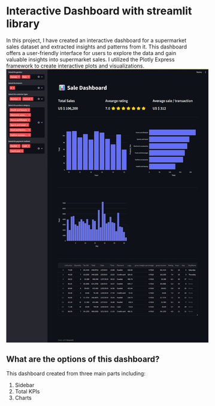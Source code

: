 # Interactive Dashboard with streamlit library
In this project, I have created an interactive dashboard for a supermarket sales dataset and extracted insights and patterns from it. This dashboard offers a user-friendly interface for users to explore the data and gain valuable insights into supermarket sales. I utilized the Plotly Express framework to create interactive plots and visualizations.
<br>
<img src="dashboard.png" style="max-width: 540px"/>
## What are the options of this dashboard?
This dashboard created from three main parts including:
1) Sidebar
2) Total KPIs
3) Charts

